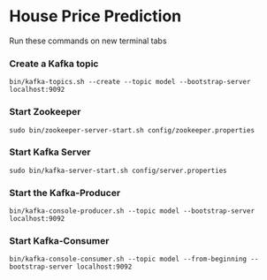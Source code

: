 # House Price Prediction

Run these commands on new terminal tabs

### Create a Kafka topic 
```
bin/kafka-topics.sh --create --topic model --bootstrap-server localhost:9092
```

### Start Zookeeper
```
sudo bin/zookeeper-server-start.sh config/zookeeper.properties
```

### Start Kafka Server 

```
sudo bin/kafka-server-start.sh config/server.properties
```


### Start the Kafka-Producer
```
bin/kafka-console-producer.sh --topic model --bootstrap-server localhost:9092
```


### Start Kafka-Consumer

```
bin/kafka-console-consumer.sh --topic model --from-beginning --bootstrap-server localhost:9092
```